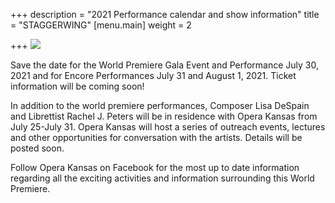 +++
description = "2021 Performance calendar and show information"
title = "STAGGERWING"
[menu.main]
weight = 2

+++
![](/uploads/staggerwing-title-card.png)

Save the date for the World Premiere Gala Event and Performance July 30, 2021 and for Encore Performances July 31 and August 1, 2021. Ticket information will be coming soon!

In addition to the world premiere performances, Composer Lisa DeSpain and Librettist Rachel J. Peters will be in residence with Opera Kansas from July 25-July 31. Opera Kansas will host a series of outreach events, lectures and other opportunities for conversation with the artists. Details will be posted soon.

Follow Opera Kansas on Facebook for the most up to date information regarding all the exciting activities and information surrounding this World Premiere.